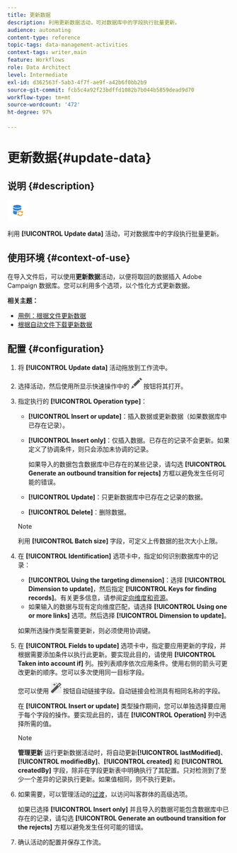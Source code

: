 ```yaml
---
title: 更新数据
description: 利用更新数据活动，可对数据库中的字段执行批量更新。
audience: automating
content-type: reference
topic-tags: data-management-activities
context-tags: writer,main
feature: Workflows
role: Data Architect
level: Intermediate
exl-id: d362563f-5ab3-4f7f-ae9f-a42b6f0bb2b9
source-git-commit: fcb5c4a92f23bdffd1082b7b044b5859dead9d70
workflow-type: tm+mt
source-wordcount: '472'
ht-degree: 97%

---
```


# 更新数据{#update-data}

## 说明 {#description}

![](assets/data_update.png)

利用 **[!UICONTROL Update data]** 活动，可对数据库中的字段执行批量更新。

## 使用环境 {#context-of-use}

在导入文件后，可以使用&#x200B;**更新数据**&#x200B;活动，以便将取回的数据插入 Adobe Campaign 数据库。您可以利用多个选项，以个性化方式更新数据。

**相关主题：**

* [用例：根据文件更新数据](../../automating/using/update-database-file.md)
* [根据自动文件下载更新数据](../../automating/using/update-data-automatic-download.md)

## 配置 {#configuration}

1. 将 **[!UICONTROL Update data]** 活动拖放到工作流中。
1. 选择活动，然后使用所显示快速操作中的 ![](assets/edit_darkgrey-24px.png) 按钮将其打开。
1. 指定执行的 **[!UICONTROL Operation type]**：

   * **[!UICONTROL Insert or update]**：插入数据或更新数据（如果数据库中已存在记录）。
   * **[!UICONTROL Insert only]**：仅插入数据。已存在的记录不会更新。如果定义了协调条件，则只会添加未协调的记录。

     如果导入的数据包含数据库中已存在的某些记录，请勾选 **[!UICONTROL Generate an outbound transition for rejects]** 方框以避免发生任何可能的错误。

   * **[!UICONTROL Update]**：只更新数据库中已存在之记录的数据。
   * **[!UICONTROL Delete]**：删除数据。

   >[!NOTE]
   >
   >利用 **[!UICONTROL Batch size]** 字段，可定义上传数据的批次大小上限。

1. 在 **[!UICONTROL Identification]** 选项卡中，指定如何识别数据库中的记录：

   * **[!UICONTROL Using the targeting dimension]**：选择 **[!UICONTROL Dimension to update]**，然后指定 **[!UICONTROL Keys for finding records]**。有关更多信息，请参阅[定向维度和资源](../../automating/using/query.md#targeting-dimensions-and-resources)。
   * 如果输入的数据与现有定向维度匹配，请选择 **[!UICONTROL Using one or more links]** 选项。然后选择 **[!UICONTROL Dimension to update]**。

   如果所选操作类型需要更新，则必须使用协调键。

1. 在 **[!UICONTROL Fields to update]** 选项卡中，指定要应用更新的字段，并根据需要添加条件以执行此更新。要实现此目的，请使用 **[!UICONTROL Taken into account if]** 列。按列表顺序依次应用条件。使用右侧的箭头可更改更新的顺序。您可以多次使用同一目标字段。

   您可以使用 ![](assets/wkf_magic_wand-24px.png) 按钮自动链接字段。自动链接会检测具有相同名称的字段。

   在 **[!UICONTROL Insert or update]** 类型操作期间，您可以单独选择要应用于每个字段的操作。要实现此目的，请在 **[!UICONTROL Operation]** 列中选择所需的值。

   >[!NOTE]
   >
   >**管理更新** 运行更新数据活动时，将自动更新&#x200B;**[!UICONTROL lastModified]**、**[!UICONTROL modifiedBy]**、**[!UICONTROL created]** 和 **[!UICONTROL createdBy]** 字段，除非在字段更新表中明确执行了其配置。只对检测到了至少一个差异的记录执行更新。如果值相同，则不执行更新。

1. 如果需要，可以管理活动的[过渡](../../automating/using/activity-properties.md)，以访问叫客群体的高级选项。

   如果已选择 **[!UICONTROL Insert only]** 并且导入的数据可能包含数据库中已存在的记录，请勾选 **[!UICONTROL Generate an outbound transition for the rejects]** 方框以避免发生任何可能的错误。

1. 确认活动的配置并保存工作流。
